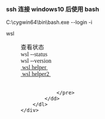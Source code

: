 ### ssh 连接 windows10 后使用  bash
<p>C:\cygwin64\bin\bash.exe --login -i</p>


<!DOCTYPE html>
<html>

<head>
    <meta charset="utf-8">
    <meta http-equiv="X-UA-Compatible" content="IE=edge">
    <title></title>
    <link rel="stylesheet" href="">
    <style>
    pre {
    	/*font-family: "Lucida Console", Monaco, monospace;*/
        font-family: "PingFang SC", "Hiragino Sans GB", "Heiti SC", "Microsoft YaHei", "WenQuanYi Micro Hei";
        font-size: 1rem;
    }
    </style>
</head>

<body>
    <div>
        <dl>
            <dt>wsl</dt>
            <dd>
                <pre>
查看状态
wsl --status
wsl --version
<a href="https://learn.microsoft.com/zh-cn/windows/wsl/basic-commands"> wsl helper </a>
<a href="https://www.cnblogs.com/justrico/p/17167786.html"> wsl helper2 </a>

            	</pre>
            </dd>
        </dl>
    </div>
</body>

</html>
